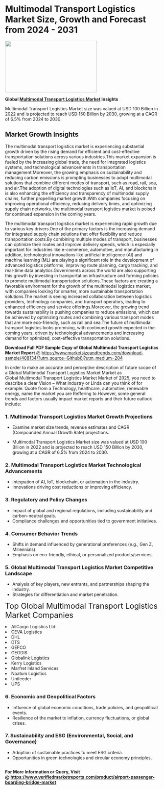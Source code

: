 <H1>Multimodal Transport Logistics Market Size, Growth and Forecast from 2024 - 2031</H1><img class="aligncenter size-medium wp-image-584254" src="https://thirdeyenews.in/wp-content/uploads/2024/09/Global-Market-Research-300x168.jpeg" alt="" width="300" height="168" /><p><strong>Global&nbsp;<a href="https://www.marketsizeandtrends.com/download-sample/408134/?utm_source=Github8j?utm_medium=204">Multimodal Transport Logistics Market</a> Insights</strong></p><p>Multimodal Transport Logistics Market size was valued at USD 100 Billion in 2022 and is projected to reach USD 150 Billion by 2030, growing at a CAGR of 6.5% from 2024 to 2030.</p><p><h2>Market Growth Insights</h2> <p>The multimodal transport logistics market is experiencing substantial growth driven by the rising demand for efficient and cost-effective transportation solutions across various industries.This market expansion is fueled by the increasing global trade, the need for integrated logistics systems, and technological advancements in transportation management.Moreover, the growing emphasis on sustainability and reducing carbon emissions is prompting businesses to adopt multimodal solutions that combine different modes of transport, such as road, rail, sea, and air.The adoption of digital technologies such as IoT, AI, and blockchain is also enhancing the efficiency and transparency of multimodal supply chains, further propelling market growth.With companies focusing on improving operational efficiency, reducing delivery times, and optimizing supply chain networks, the multimodal transport logistics market is poised for continued expansion in the coming years.</p> <p>The multimodal transport logistics market is experiencing rapid growth due to various key drivers.One of the primary factors is the increasing demand for integrated supply chain solutions that offer flexibility and reduce transportation costs.By combining multiple modes of transport, businesses can optimize their routes and improve delivery speeds, which is especially important for industries like e-commerce, automotive, and manufacturing.In addition, technological innovations like artificial intelligence (AI) and machine learning (ML) are playing a significant role in the development of advanced logistics platforms, improving route planning, cargo tracking, and real-time data analytics.Governments across the world are also supporting this growth by investing in transportation infrastructure and forming policies to promote multimodal transportation solutions.These factors are creating a favorable environment for the growth of the multimodal logistics market, with companies looking for smarter, more sustainable transportation solutions.The market is seeing increased collaboration between logistics providers, technology companies, and transport operators, leading to enhanced efficiency and service offerings.Moreover, the growing trend towards sustainability is pushing companies to reduce emissions, which can be achieved by optimizing routes and combining various transport modes that are more eco-friendly, such as rail and sea.The future of multimodal transport logistics looks promising, with continued growth expected in the coming years, driven by technological advancements and increasing demand for optimized, cost-effective transportation solutions.<p><span class=""><strong>Download Full PDF Sample Copy of Global Multimodal Transport Logistics Market Report</strong> @ <a href="https://www.marketsizeandtrends.com/download-sample/408134/?utm_source=Github8j?utm_medium=204" target="_blank">https://www.marketsizeandtrends.com/download-sample/408134/?utm_source=Github8j?utm_medium=204</a></span></p><p>In order to make an accurate and perceptive description of future scope of a Global&nbsp;Multimodal Transport Logistics Market Market as Global&nbsp;Multimodal Transport Logistics Market Market of 2025, you need to describe a clear Vision &ndash; What Industry or Linda can you think of for example: Quote from a Technology, healthcare, automotive, renewable energy, name the market you are Reffering to.However, some general trends and factors usually impact market reports and their future outlook include:</p><h3>1.&nbsp;<strong>Multimodal Transport Logistics Market Growth Projections</strong></h3><ul><li>Examine market size trends, revenue estimates and CAGR (Compounded Annual Growth Rate) projections.</li><li><p>Multimodal Transport Logistics Market size was valued at USD 100 Billion in 2022 and is projected to reach USD 150 Billion by 2030, growing at a CAGR of 6.5% from 2024 to 2030.</p></li></ul><h3>2.&nbsp;<strong>Multimodal Transport Logistics Market Technological Advancements</strong></h3><ul><li>Integration of AI, IoT, blockchain, or automation in the industry.</li><li>Innovations driving cost reductions or improving efficiency.</li></ul><h3>3.&nbsp;<strong>Regulatory and Policy Changes</strong></h3><ul><li>Impact of global and regional regulations, including sustainability and carbon-neutral goals.</li><li>Compliance challenges and opportunities tied to government initiatives.</li></ul><h3>4.&nbsp;<strong>Consumer Behavior Trends</strong></h3><ul><li>Shifts in demand influenced by generational preferences (e.g., Gen Z, Millennials).</li><li>Emphasis on eco-friendly, ethical, or personalized products/services.</li></ul><h3>5.&nbsp;<strong>Global Multimodal Transport Logistics Market Competitive Landscape</strong></h3><ul><li>Analysis of key players, new entrants, and partnerships shaping the industry.</li><li>Strategies for differentiation and market penetration.</li></ul><p data-pm-slice="1 1 []"><span style="color: inherit; font-family: inherit; font-size: 25px;">Top Global Multimodal Transport Logistics Market Companies</span></p><div class="" data-test-id=""><p><li>AllCargo Logistics Ltd</li><li> CEVA Logistics</li><li> DHL</li><li> DTS</li><li> GEFCO</li><li> GEODIS</li><li> Globalink Logistics</li><li> Kerry Logistics</li><li> Marfret Inland Services</li><li> Noatum Logistics</li><li> Unifeeder</li><li> UPS</li></p></div><h3>6.&nbsp;<strong>Economic and Geopolitical Factors</strong></h3><ul><li>Influence of global economic conditions, trade policies, and geopolitical events.</li><li>Resilience of the market to inflation, currency fluctuations, or global crises.</li></ul><h3>7.&nbsp;<strong>Sustainability and ESG (Environmental, Social, and Governance)</strong></h3><ul><li>Adoption of sustainable practices to meet ESG criteria.</li><li>Opportunities in green technologies and circular economy principles.</li></ul><h2><strong style="font-size: 14px;">For More Information or Query, Visit @&nbsp;</strong><a style="background-color: #ffffff; font-size: 14px;" href="https://www.marketsizeandtrends.com/report/multimodal-transport-logistics-market/" target="_blank">https://www.verifiedmarketreports.com/product/airport-passenger-boarding-bridge-market</a></h2>